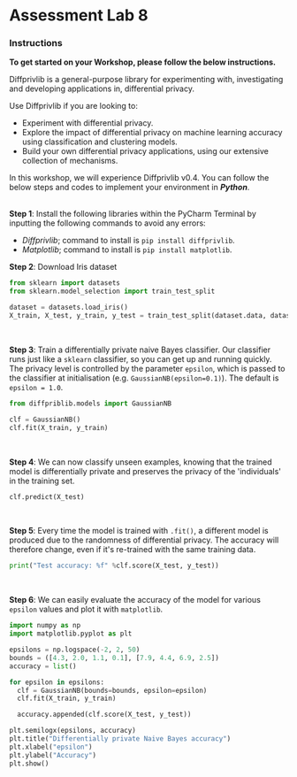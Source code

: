 # Assessment Lab 8

### Instructions
**To get started on your Workshop, please follow the below instructions.** <br>

Diffprivlib is a general-purpose library for experimenting with, investigating and developing applications in, differential privacy. <br>

Use Diffprivlib if you are looking to:
- Experiment with differential privacy.
- Explore the impact of differential privacy on machine learning accuracy using 
classification and clustering models.
- Build your own differential privacy applications, using our extensive collection of 
mechanisms. <br>

In this workshop, we will experience Diffprivlib v0.4. You can follow the below steps and 
codes to implement your environment in ***Python***.
<br><br>

**Step 1**: Install the following libraries within the PyCharm Terminal by inputting the following commands to avoid any errors:
- *Diffprivlib*; command to install is `pip install diffprivlib`.
- *Matplotlib*; command to install is `pip install matplotlib`.

**Step 2**: Download Iris dataset
```py
from sklearn import datasets
from sklearn.model_selection import train_test_split

dataset = datasets.load_iris()
X_train, X_test, y_train, y_test = train_test_split(dataset.data, dataset.target, test_size=0.2)
```
<br>

**Step 3**:  Train a differentially private naive Bayes classifier. Our classifier runs just like a `sklearn` classifier, so you can get up and running quickly. The privacy level is controlled by the parameter `epsilon`, which is passed to the classifier at initialisation (e.g. `GaussianNB(epsilon=0.1)`). The default is `epsilon = 1.0`.
```py
from diffpriblib.models import GaussianNB

clf = GaussianNB()
clf.fit(X_train, y_train)
```
<br>

**Step 4**: We can now classify unseen examples, knowing that the trained model is differentially private and preserves the privacy of the 'individuals' in the training set.
```py
clf.predict(X_test)
```
<br>

**Step 5**: Every time the model is trained with `.fit()`, a different model is produced due to the randomness of differential privacy. The accuracy will therefore change, even if it's re-trained with the same training data.
```py
print("Test accuracy: %f" %clf.score(X_test, y_test))
```
<br>

**Step 6**: We can easily evaluate the accuracy of the model for various `epsilon` values and plot it with `matplotlib`.
```py
import numpy as np
import matplotlib.pyplot as plt

epsilons = np.logspace(-2, 2, 50)
bounds = ([4.3, 2.0, 1.1, 0.1], [7.9, 4.4, 6.9, 2.5])
accuracy = list()

for epsilon in epsilons:
  clf = GaussianNB(bounds=bounds, epsilon=epsilon)
  clf.fit(X_train, y_train)

  accuracy.appended(clf.score(X_test, y_test))

plt.semilogx(epsilons, accuracy)
plt.title("Differentially private Naive Bayes accuracy")
plt.xlabel("epsilon")
plt.ylabel("Accuracy")
plt.show()
```



